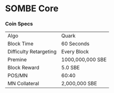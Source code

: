 SOMBE Core
=====================================

### Coin Specs
<table>
<tr><td>Algo</td><td>Quark</td></tr>
<tr><td>Block Time</td><td>60 Seconds</td></tr>
<tr><td>Difficulty Retargeting</td><td>Every Block</td></tr>
<tr><td>Premine</td><td>1000,000,000 SBE</td></tr>
<tr><td>Block Reward</td><td>5.0 SBE</td></tr>
<tr><td>POS/MN</td><td>60:40</td></tr>
<tr><td>MN Collateral</td><td>2,000,000 SBE</td></tr>
</table>

